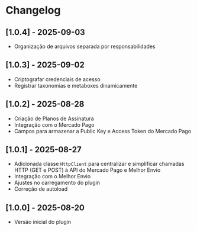 # Changelog

## [1.0.4] - 2025-09-03
- Organização de arquivos separada por responsabilidades

## [1.0.3] - 2025-09-02
- Criptografar credenciais de acesso
- Registrar taxonomias e metaboxes dinamicamente

## [1.0.2] - 2025-08-28
- Criação de Planos de Assinatura
- Integração com o Mercado Pago
- Campos para armazenar a Public Key e Access Token do Mercado Pago

## [1.0.1] - 2025-08-27
- Adicionada classe `HttpClient` para centralizar e simplificar chamadas HTTP (GET e POST) à API do Mercado Pago e Melhor Envio
- Integração com o Melhor Envio
- Ajustes no carregamento do plugin
- Correção de autoload

## [1.0.0] - 2025-08-20
- Versão inicial do plugin
